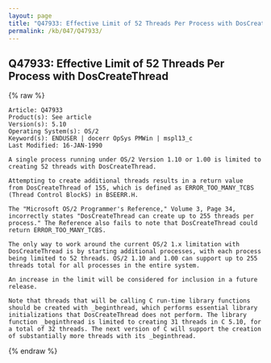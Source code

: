 ```yaml
---
layout: page
title: "Q47933: Effective Limit of 52 Threads Per Process with DosCreateThread"
permalink: /kb/047/Q47933/
---
```


## Q47933: Effective Limit of 52 Threads Per Process with DosCreateThread

{% raw %}

	Article: Q47933
	Product(s): See article
	Version(s): 5.10
	Operating System(s): OS/2
	Keyword(s): ENDUSER | docerr OpSys PMWin | mspl13_c
	Last Modified: 16-JAN-1990
	
	A single process running under OS/2 Version 1.10 or 1.00 is limited to
	creating 52 threads with DosCreateThread.
	
	Attempting to create additional threads results in a return value
	from DosCreateThread of 155, which is defined as ERROR_TOO_MANY_TCBS
	(Thread Control BlockS) in BSEERR.H.
	
	The "Microsoft OS/2 Programmer's Reference," Volume 3, Page 34,
	incorrectly states "DosCreateThread can create up to 255 threads per
	process." The Reference also fails to note that DosCreateThread could
	return ERROR_TOO_MANY_TCBS.
	
	The only way to work around the current OS/2 1.x limitation with
	DosCreateThread is by starting additional processes, with each process
	being limited to 52 threads. OS/2 1.10 and 1.00 can support up to 255
	threads total for all processes in the entire system.
	
	An increase in the limit will be considered for inclusion in a future
	release.
	
	Note that threads that will be calling C run-time library functions
	should be created with _beginthread, which performs essential library
	initializations that DosCreateThread does not perform. The library
	function _beginthread is limited to creating 31 threads in C 5.10, for
	a total of 32 threads. The next version of C will support the creation
	of substantially more threads with its _beginthread.

{% endraw %}
